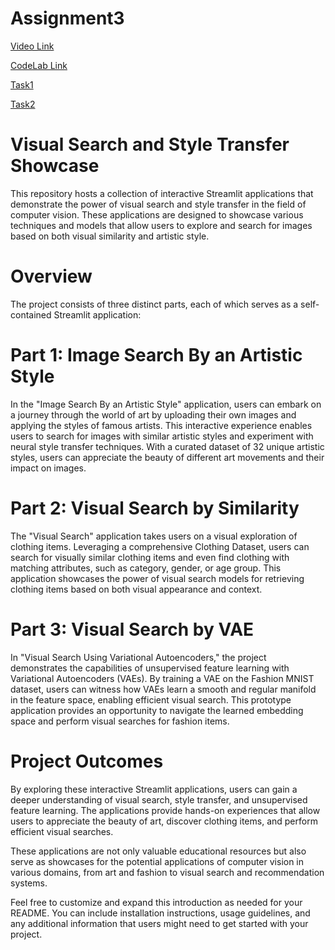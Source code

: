 # Assignment3
[ Video Link](https://northeastern-my.sharepoint.com/:v:/g/personal/bodkhe_a_northeastern_edu/EQuHHTRrEzNAh5k2mNIVi2sBByTo_qWEQwNVxXNtQpDNWw?e=5TdzI4)

[ CodeLab Link](https://docs.google.com/document/d/1dNQXi2ydt6nk70425KfHsOLr0c5a6QZ3ua53KR20JFk/edit?usp=sharing)

[ Task1](https://appartisticstylepy-8wcmdmydptut65zojlqcc2.streamlit.app/)

[ Task2](https://visual-search.streamlit.app/)

# Visual Search and Style Transfer Showcase
This repository hosts a collection of interactive Streamlit applications that demonstrate the power of visual search and style transfer in the field of computer vision. These applications are designed to showcase various techniques and models that allow users to explore and search for images based on both visual similarity and artistic style.

# Overview
The project consists of three distinct parts, each of which serves as a self-contained Streamlit application:

# Part 1: Image Search By an Artistic Style
In the "Image Search By an Artistic Style" application, users can embark on a journey through the world of art by uploading their own images and applying the styles of famous artists. This interactive experience enables users to search for images with similar artistic styles and experiment with neural style transfer techniques. With a curated dataset of 32 unique artistic styles, users can appreciate the beauty of different art movements and their impact on images.

# Part 2: Visual Search by Similarity
The "Visual Search" application takes users on a visual exploration of clothing items. Leveraging a comprehensive Clothing Dataset, users can search for visually similar clothing items and even find clothing with matching attributes, such as category, gender, or age group. This application showcases the power of visual search models for retrieving clothing items based on both visual appearance and context.

# Part 3: Visual Search by VAE
In "Visual Search Using Variational Autoencoders," the project demonstrates the capabilities of unsupervised feature learning with Variational Autoencoders (VAEs). By training a VAE on the Fashion MNIST dataset, users can witness how VAEs learn a smooth and regular manifold in the feature space, enabling efficient visual search. This prototype application provides an opportunity to navigate the learned embedding space and perform visual searches for fashion items.

# Project Outcomes
By exploring these interactive Streamlit applications, users can gain a deeper understanding of visual search, style transfer, and unsupervised feature learning. The applications provide hands-on experiences that allow users to appreciate the beauty of art, discover clothing items, and perform efficient visual searches.

These applications are not only valuable educational resources but also serve as showcases for the potential applications of computer vision in various domains, from art and fashion to visual search and recommendation systems.

Feel free to customize and expand this introduction as needed for your README. You can include installation instructions, usage guidelines, and any additional information that users might need to get started with your project.
